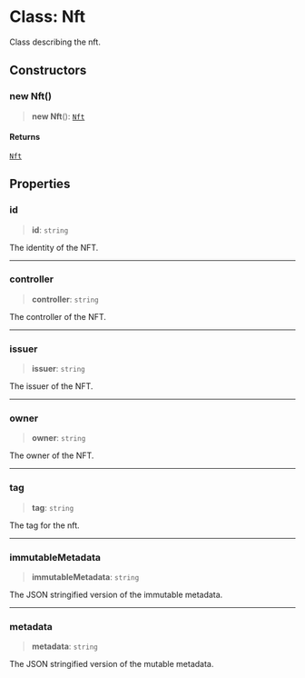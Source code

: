 # Class: Nft

Class describing the nft.

## Constructors

### new Nft()

> **new Nft**(): [`Nft`](Nft.md)

#### Returns

[`Nft`](Nft.md)

## Properties

### id

> **id**: `string`

The identity of the NFT.

***

### controller

> **controller**: `string`

The controller of the NFT.

***

### issuer

> **issuer**: `string`

The issuer of the NFT.

***

### owner

> **owner**: `string`

The owner of the NFT.

***

### tag

> **tag**: `string`

The tag for the nft.

***

### immutableMetadata

> **immutableMetadata**: `string`

The JSON stringified version of the immutable metadata.

***

### metadata

> **metadata**: `string`

The JSON stringified version of the mutable metadata.
